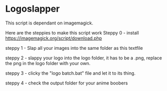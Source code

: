 # Logoslapper

This script is dependant on imagemagick.

Here are the steppies to make this script work
Steppy 0 - install https://imagemagick.org/script/download.php

steppy 1 - Slap all your images into the same folder as this textfile

steppy 2 - slappy your logo into the logo folder, it has to be a .png, replace the png in the logo folder with your own.

steppy 3 - clicky the "logo batch.bat" file and let it to its thing. 

steppy 4 - check the output folder for your anime boobers

